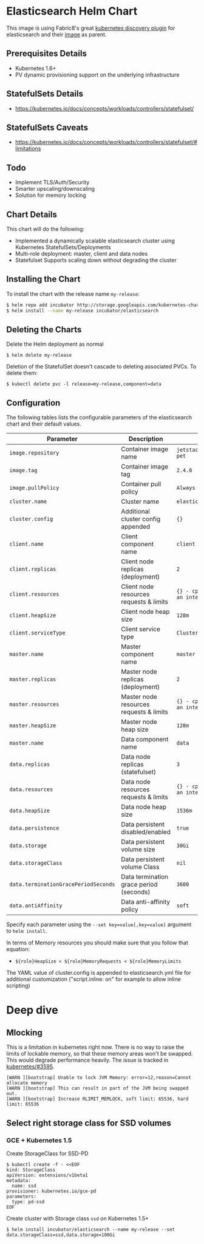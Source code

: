 # Elasticsearch Helm Chart

This image is using Fabric8's great [kubernetes discovery
plugin](https://github.com/fabric8io/elasticsearch-cloud-kubernetes) for
elasticsearch and their
[image](https://hub.docker.com/r/jetstack/elasticsearch-pet/) as parent.

## Prerequisites Details

* Kubernetes 1.6+
* PV dynamic provisioning support on the underlying infrastructure

## StatefulSets Details
* https://kubernetes.io/docs/concepts/workloads/controllers/statefulset/

## StatefulSets Caveats
* https://kubernetes.io/docs/concepts/workloads/controllers/statefulset/#limitations

## Todo

* Implement TLS/Auth/Security
* Smarter upscaling/downscaling
* Solution for memory locking

## Chart Details
This chart will do the following:

* Implemented a dynamically scalable elasticsearch cluster using Kubernetes StatefulSets/Deployments
* Multi-role deployment: master, client and data nodes
* Statefulset Supports scaling down without degrading the cluster

## Installing the Chart

To install the chart with the release name `my-release`:

```bash
$ helm repo add incubator http://storage.googleapis.com/kubernetes-charts-incubator
$ helm install --name my-release incubator/elasticsearch
```

## Deleting the Charts

Delete the Helm deployment as normal

```
$ helm delete my-release
```

Deletion of the StatefulSet doesn't cascade to deleting associated PVCs. To delete them:

```
$ kubectl delete pvc -l release=my-release,component=data
```

## Configuration

The following tables lists the configurable parameters of the elasticsearch chart and their default values.

| Parameter                            | Description                             | Default                             |
| ------------------------------------ | --------------------------------------- | ----------------------------------- |
| `image.repository`                   | Container image name                    | `jetstack/elasticsearch-pet`        |
| `image.tag`                          | Container image tag                     | `2.4.0`                             |
| `image.pullPolicy`                   | Container pull policy                   | `Always`                            |
| `cluster.name`                       | Cluster name          			         | `elasticsearch`                     |
| `cluster.config`                     | Additional cluster config appended      | `{}`                                |
| `client.name`                        | Client component name                   | `client`                            |
| `client.replicas`                    | Client node replicas (deployment)       | `2`                                 |
| `client.resources`                   | Client node resources requests & limits | `{} - cpu limit must be an integer` |
| `client.heapSize`                    | Client node heap size                   | `128m`                              |
| `client.serviceType`                 | Client service type                     | `ClusterIP`                         |
| `master.name`                        | Master component name                   | `master`                            |
| `master.replicas`                    | Master node replicas (deployment)       | `2`                                 |
| `master.resources`                   | Master node resources requests & limits | `{} - cpu limit must be an integer` |
| `master.heapSize`                    | Master node heap size                   | `128m`                              |
| `master.name`                        | Data component name                     | `data`                              |
| `data.replicas`                      | Data node replicas (statefulset)        | `3`                                 |
| `data.resources`                     | Data node resources requests & limits   | `{} - cpu limit must be an integer` |
| `data.heapSize`                      | Data node heap size                     | `1536m`                             |
| `data.persistence`                   | Data persistent disabled/enabled        | `true`                              |
| `data.storage`                       | Data persistent volume size             | `30Gi`                              |
| `data.storageClass`                  | Data persistent volume Class            | `nil`                               |
| `data.terminationGracePeriodSeconds` | Data termination grace period (seconds) | `3600`                              |
| `data.antiAffinity`                  | Data anti-affinity policy               | `soft`                              |

Specify each parameter using the `--set key=value[,key=value]` argument to `helm install`.

In terms of Memory resources you should make sure that you follow that equation:

- `${role}HeapSize < ${role}MemoryRequests < ${role}MemoryLimits`

The YAML value of cluster.config is appended to elasticsearch.yml file for additional customization ("script.inline: on" for example to allow inline scripting)

# Deep dive

## Mlocking

This is a limitation in kubernetes right now. There is no way to raise the
limits of lockable memory, so that these memory areas won't be swapped. This
would degrade performance heavily. The issue is tracked in
[kubernetes/#3595](https://github.com/kubernetes/kubernetes/issues/3595).

```
[WARN ][bootstrap] Unable to lock JVM Memory: error=12,reason=Cannot allocate memory
[WARN ][bootstrap] This can result in part of the JVM being swapped out.
[WARN ][bootstrap] Increase RLIMIT_MEMLOCK, soft limit: 65536, hard limit: 65536
```

## Select right storage class for SSD volumes

### GCE + Kubernetes 1.5

Create StorageClass for SSD-PD

```
$ kubectl create -f - <<EOF
kind: StorageClass
apiVersion: extensions/v1beta1
metadata:
  name: ssd
provisioner: kubernetes.io/gce-pd
parameters:
  type: pd-ssd
EOF
```
Create cluster with Storage class `ssd` on Kubernetes 1.5+

```
$ helm install incubator/elasticsearch --name my-release --set data.storageClass=ssd,data.storage=100Gi
```
